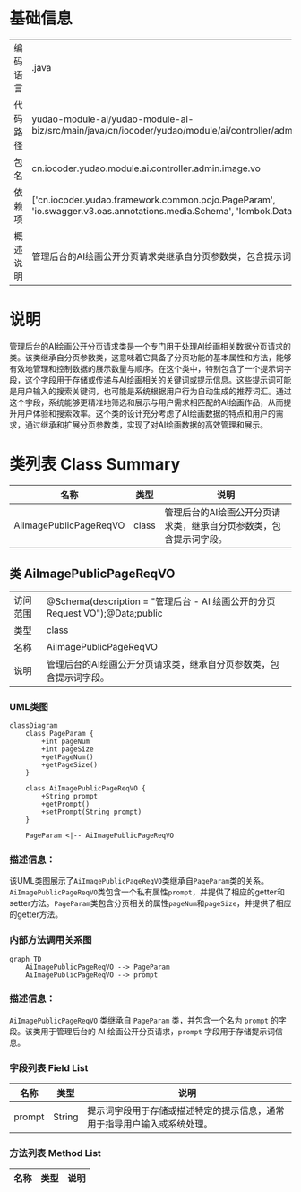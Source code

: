 # 基础信息

|      |      |
|------|------|
| 编码语言 | .java |
| 代码路径 | yudao-module-ai/yudao-module-ai-biz/src/main/java/cn/iocoder/yudao/module/ai/controller/admin/image/vo/AiImagePublicPageReqVO.java |
| 包名 | cn.iocoder.yudao.module.ai.controller.admin.image.vo |
| 依赖项 | ['cn.iocoder.yudao.framework.common.pojo.PageParam', 'io.swagger.v3.oas.annotations.media.Schema', 'lombok.Data'] |
| 概述说明 | 管理后台的AI绘画公开分页请求类继承自分页参数类，包含提示词字段。 |

# 说明

管理后台的AI绘画公开分页请求类是一个专门用于处理AI绘画相关数据分页请求的类。该类继承自分页参数类，这意味着它具备了分页功能的基本属性和方法，能够有效地管理和控制数据的展示数量与顺序。在这个类中，特别包含了一个提示词字段，这个字段用于存储或传递与AI绘画相关的关键词或提示信息。这些提示词可能是用户输入的搜索关键词，也可能是系统根据用户行为自动生成的推荐词汇。通过这个字段，系统能够更精准地筛选和展示与用户需求相匹配的AI绘画作品，从而提升用户体验和搜索效率。这个类的设计充分考虑了AI绘画数据的特点和用户的需求，通过继承和扩展分页参数类，实现了对AI绘画数据的高效管理和展示。

# 类列表 Class Summary

| 名称   | 类型  | 说明 |
|-------|------|-------------|
| AiImagePublicPageReqVO | class | 管理后台的AI绘画公开分页请求类，继承自分页参数类，包含提示词字段。 |



## 类 AiImagePublicPageReqVO

|      |      |
|------|------|
| 访问范围 | @Schema(description = "管理后台 - AI 绘画公开的分页 Request VO");@Data;public |
| 类型 | class |
| 名称 | AiImagePublicPageReqVO |
| 说明 | 管理后台的AI绘画公开分页请求类，继承自分页参数类，包含提示词字段。 |


### UML类图

```mermaid
classDiagram
    class PageParam {
        +int pageNum
        +int pageSize
        +getPageNum()
        +getPageSize()
    }

    class AiImagePublicPageReqVO {
        +String prompt
        +getPrompt()
        +setPrompt(String prompt)
    }

    PageParam <|-- AiImagePublicPageReqVO
```

### 描述信息：
该UML类图展示了`AiImagePublicPageReqVO`类继承自`PageParam`类的关系。`AiImagePublicPageReqVO`类包含一个私有属性`prompt`，并提供了相应的getter和setter方法。`PageParam`类包含分页相关的属性`pageNum`和`pageSize`，并提供了相应的getter方法。


### 内部方法调用关系图

```mermaid
graph TD
    AiImagePublicPageReqVO --> PageParam
    AiImagePublicPageReqVO --> prompt
```

### 描述信息：
`AiImagePublicPageReqVO` 类继承自 `PageParam` 类，并包含一个名为 `prompt` 的字段。该类用于管理后台的 AI 绘画公开分页请求，`prompt` 字段用于存储提示词信息。

### 字段列表 Field List

| 名称  | 类型  | 说明 |
|-------|-------|------|
| prompt | String | 提示词字段用于存储或描述特定的提示信息，通常用于指导用户输入或系统处理。 |

### 方法列表 Method List

| 名称  | 类型  | 说明 |
|-------|-------|------|




